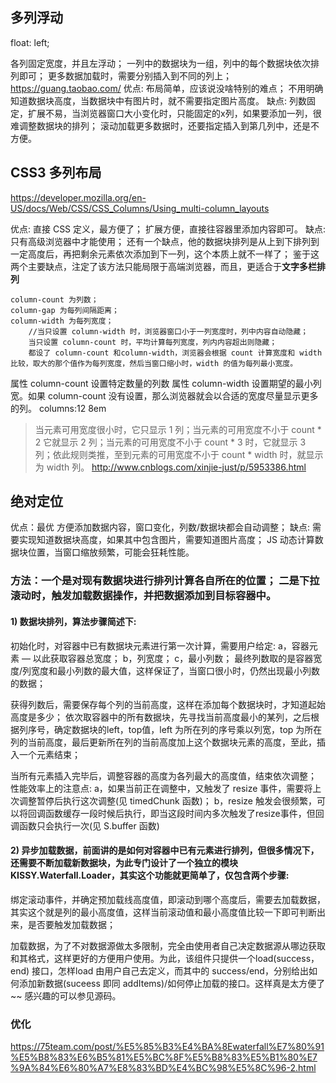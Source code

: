 ## 多列浮动
float: left;

各列固定宽度，并且左浮动；
一列中的数据块为一组，列中的每个数据块依次排列即可；
更多数据加载时，需要分别插入到不同的列上；
https://guang.taobao.com/
优点:
布局简单，应该说没啥特别的难点；
不用明确知道数据块高度，当数据块中有图片时，就不需要指定图片高度。
缺点:
列数固定，扩展不易，当浏览器窗口大小变化时，只能固定的x列，如果要添加一列，很难调整数据块的排列；
滚动加载更多数据时，还要指定插入到第几列中，还是不方便。

## CSS3 多列布局
https://developer.mozilla.org/en-US/docs/Web/CSS/CSS_Columns/Using_multi-column_layouts

优点:
直接 CSS 定义，最方便了；
扩展方便，直接往容器里添加内容即可。
缺点:
只有高级浏览器中才能使用；
还有一个缺点，他的数据块排列是从上到下排列到一定高度后，再把剩余元素依次添加到下一列，这个本质上就不一样了；
鉴于这两个主要缺点，注定了该方法只能局限于高端浏览器，而且，更适合于**文字多栏排列**
```
column-count 为列数； 
column-gap 为每列间隔距离； 
column-width 为每列宽度； 
    //当只设置 column-width 时，浏览器窗口小于一列宽度时，列中内容自动隐藏；
    当只设置 column-count 时，平均计算每列宽度，列内内容超出则隐藏； 
    都设了 column-count 和column-width，浏览器会根据 count 计算宽度和 width 比较，取大的那个值作为每列宽度，然后当窗口缩小时，width 的值为每列最小宽度。
```
属性 column-count 设置特定数量的列数
属性 column-width 设置期望的最小列宽。如果 column-count 没有设置，那么浏览器就会以合适的宽度尽量显示更多的列。
columns:12 8em

>当元素可用宽度很小时，它只显示 1 列；当元素的可用宽度不小于 count * 2 它就显示 2 列；当元素的可用宽度不小于 count * 3 时，它就显示 3 列；依此规则类推，至到元素的可用宽度不小于 count * width 时，就显示为 width 列。
http://www.cnblogs.com/xinjie-just/p/5953386.html

## 绝对定位

优点：最优
方便添加数据内容，窗口变化，列数/数据块都会自动调整；
缺点:
需要实现知道数据块高度，如果其中包含图片，需要知道图片高度；
JS 动态计算数据块位置，当窗口缩放频繁，可能会狂耗性能。

### 方法：一个是对现有数据块进行排列计算各自所在的位置； 二是下拉滚动时，触发加载数据操作，并把数据添加到目标容器中。

#### 1) 数据块排列，算法步骤简述下:

初始化时，对容器中已有数据块元素进行第一次计算，需要用户给定: a，容器元素 — 以此获取容器总宽度； b，列宽度； c，最小列数； 最终列数取的是容器宽度/列宽度和最小列数的最大值，这样保证了，当窗口很小时，仍然出现最小列数的数据；

获得列数后，需要保存每个列的当前高度，这样在添加每个数据块时，才知道起始高度是多少；
依次取容器中的所有数据块，先寻找当前高度最小的某列，之后根据列序号，确定数据块的left，top值，left 为所在列的序号乘以列宽，top 为所在列的当前高度，最后更新所在列的当前高度加上这个数据块元素的高度，至此，插入一个元素结束；

当所有元素插入完毕后，调整容器的高度为各列最大的高度值，结束依次调整；
性能效率上的注意点: a，如果当前正在调整中，又触发了 resize 事件，需要将上次调整暂停后执行这次调整(见 timedChunk 函数)； b，resize 触发会很频繁，可以将回调函数缓存一段时候后执行，即当这段时间内多次触发了resize事件，但回调函数只会执行一次(见 S.buffer 函数)

#### 2) 异步加载数据，前面讲的是如何对容器中已有元素进行排列，但很多情况下，还需要不断加载新数据块，为此专门设计了一个独立的模块 KISSY.Waterfall.Loader，其实这个功能就更简单了，仅包含两个步骤:

绑定滚动事件，并确定预加载线高度值，即滚动到哪个高度后，需要去加载数据，其实这个就是列的最小高度值，这样当前滚动值和最小高度值比较一下即可判断出来，是否要触发加载数据；

加载数据，为了不对数据源做太多限制，完全由使用者自己决定数据源从哪边获取和其格式，这样更好的方便用户使用。为此，该组件只提供一个load(success，end) 接口，怎样load 由用户自己去定义，而其中的 success/end，分别给出如何添加新数据(suceess 即同 addItems)/如何停止加载的接口。这样真是太方便了~~
感兴趣的可以参见源码。

### 优化
https://75team.com/post/%E5%85%B3%E4%BA%8Ewaterfall%E7%80%91%E5%B8%83%E6%B5%81%E5%BC%8F%E5%B8%83%E5%B1%80%E7%9A%84%E6%80%A7%E8%83%BD%E4%BC%98%E5%8C%96-2.html